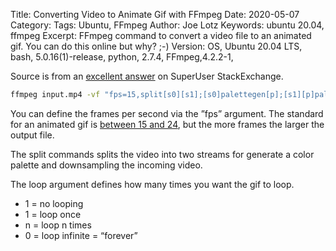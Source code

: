 Title: Converting Video to Animate Gif with FFmpeg
Date: 2020-05-07
Category: 
Tags: Ubuntu, FFmpeg
Author: Joe Lotz
Keywords: ubuntu 20.04, ffmpeg
Excerpt: FFmpeg command to convert a video file to an animated gif. You can do this online but why? ;-)
Version: OS, Ubuntu 20.04 LTS, bash, 5.0.16(1)-release, python, 2.7.4, FFmpeg,4.2.2-1,

Source is from an [excellent answer](https://superuser.com/questions/556029/how-do-i-convert-a-video-to-gif-using-ffmpeg-with-reasonable-quality) on SuperUser StackExchange.
```bash
ffmpeg input.mp4 -vf "fps=15,split[s0][s1];[s0]palettegen[p];[s1][p]paletteuse" -loop 0 output.gif
```
You can define the frames per second via the ”fps” argument. The standard for an animated gif is [between 15 and 24](https://www.bluefrogdm.com/blog/best-practices-for-creating-animated-gifs), but the more frames the larger the output file. 

The split commands splits the video into two streams for generate a color palette and downsampling the incoming video. 

The loop argument defines how many times you want the gif to loop.
- 1 = no looping
- 1 = loop once
- n = loop n times
- 0 = loop infinite = “forever”